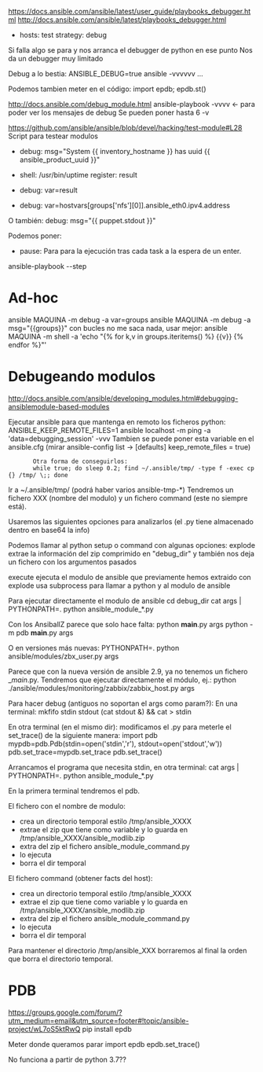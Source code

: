 https://docs.ansible.com/ansible/latest/user_guide/playbooks_debugger.html
http://docs.ansible.com/ansible/latest/playbooks_debugger.html
- hosts: test
  strategy: debug

Si falla algo se para y nos arranca el debugger de python en ese punto
Nos da un debugger muy limitado




Debug a lo bestia:
ANSIBLE_DEBUG=true ansible -vvvvvv ...

Podemos tambien meter en el código:
import epdb; epdb.st()


http://docs.ansible.com/debug_module.html
ansible-playbook -vvvv  <- para poder ver los mensajes de debug
Se pueden poner hasta 6 -v

https://github.com/ansible/ansible/blob/devel/hacking/test-module#L28
Script para testear modulos


- debug: msg="System {{ inventory_hostname }} has uuid {{ ansible_product_uuid }}"

- shell: /usr/bin/uptime
  register: result

- debug: var=result

- debug: var=hostvars[groups['nfs'][0]].ansible_eth0.ipv4.address

O también:
debug: msg="{{ puppet.stdout }}"


Podemos poner:
- pause:
Para para la ejecución tras cada task a la espera de un enter.

ansible-playbook --step

# Ad-hoc
ansible MAQUINA -m debug -a var=groups
ansible MAQUINA -m debug -a msg="{{groups}}"
  con bucles no me saca nada, usar mejor:
ansible MAQUINA -m shell -a 'echo "{% for k,v in groups.iteritems() %} {{v}} {% endfor %}"'


# Debugeando modulos
http://docs.ansible.com/ansible/developing_modules.html#debugging-ansiblemodule-based-modules

Ejecutar ansible para que mantenga en remoto los ficheros python:
ANSIBLE_KEEP_REMOTE_FILES=1 ansible localhost -m ping -a 'data=debugging_session' -vvv
Tambien se puede poner esta variable en el ansible.cfg (mirar ansible-config list -> [defaults] keep_remote_files = true)

           Otra forma de conseguirlos:
           while true; do sleep 0.2; find ~/.ansible/tmp/ -type f -exec cp {} /tmp/ \;; done

Ir a ~/.ansible/tmp/ (podrá haber varios ansible-tmp-*)
Tendremos un fichero XXX (nombre del modulo) y un fichero command (este no siempre está).

Usaremos las siguientes opciones para analizarlos (el .py tiene almacenado dentro en base64 la info)

Podemos llamar al python setup o command con algunas opciones:
explode
  extrae la información del zip comprimido en "debug_dir" y también nos deja un fichero con los argumentos pasados

execute
  ejecuta el modulo de ansible que previamente hemos extraido con explode
  usa subprocess para llamar a python y al modulo de ansible

Para ejecutar directamente el modulo de ansible
cd debug_dir
cat args | PYTHONPATH=. python ansible_module_*.py

Con los AnsiballZ parece que solo hace falta:
python __main__.py args
python -m pdb __main__.py args

O en versiones más nuevas:
PYTHONPATH=. python ansible/modules/zbx_user.py args

Parece que con la nueva versión de ansible 2.9, ya no tenemos un fichero __main_.py.
Tendremos que ejecutar directamente el módulo, ej.:
python ./ansible/modules/monitoring/zabbix/zabbix_host.py args


Para hacer debug (antiguos no soportan el args como param?):
 En una terminal:
  mkfifo stdin stdout
  (cat stdout &) && cat > stdin

 En otra terminal (en el mismo dir):
  modificamos el .py para meterle el set_trace() de la siguiente manera:
    import pdb
    mypdb=pdb.Pdb(stdin=open('stdin','r'), stdout=open('stdout','w'))
    pdb.set_trace=mypdb.set_trace
    pdb.set_trace()

  Arrancamos el programa que necesita stdin, en otra terminal:
    cat args | PYTHONPATH=. python ansible_module_*.py

 En la primera terminal tendremos el pdb.




El fichero con el nombre de modulo:
- crea un directorio temporal estilo /tmp/ansible_XXXX
- extrae el zip que tiene como variable y lo guarda en /tmp/ansible_XXXX/ansible_modlib.zip
- extra del zip el fichero ansible_module_command.py
- lo ejecuta
- borra el dir temporal

El fichero command (obtener facts del host):
- crea un directorio temporal estilo /tmp/ansible_XXXX
- extrae el zip que tiene como variable y lo guarda en /tmp/ansible_XXXX/ansible_modlib.zip
- extra del zip el fichero ansible_module_command.py
- lo ejecuta
- borra el dir temporal

Para mantener el directorio /tmp/ansible_XXX borraremos al final la orden que borra el directorio temporal.



# PDB
https://groups.google.com/forum/?utm_medium=email&utm_source=footer#!topic/ansible-project/wL7oS5ktRwQ
pip install epdb

Meter donde queramos parar
import epdb
epdb.set_trace()

No funciona a partir de python 3.7??
